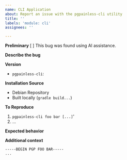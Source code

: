 ```yaml
---
name: CLI Application
about: Report an issue with the pgpainless-cli utility
title: ''
labels: 'module: cli'
assignees: ''

---
```


**Preliminary**
[ ] This bug was found using AI assistance.

**Describe the bug**
<!-- A clear and concise description of what the bug is. -->

**Version**
<!-- What version of the software are you using? -->
- `pgpainless-cli`:

**Installation Source**
<!-- Where did you install / build pgpainless-cli from? -->
- Debian Repository
- Built locally (`gradle build...`)

**To Reproduce**
<!-- Steps to reproduce the behavior: -->
1. `pgpainless-cli foo bar [...]`'
2. ...

**Expected behavior**
<!-- A clear and concise description of what you expected to happen. -->

**Additional context**
<!-- Add any other context (test keys, test messages) about the problem here. -->
```
-----BEGIN PGP FOO BAR-----
...
```
